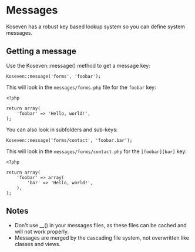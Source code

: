 # Messages

Koseven has a robust key based lookup system so you can define system messages.

## Getting a message

Use the Koseven::message() method to get a message key:

	Koseven::message('forms', 'foobar');

This will look in the `messages/forms.php` file for the `foobar` key:

	<?php
	
	return array(
		'foobar' => 'Hello, world!',
	);

You can also look in subfolders and sub-keys:

	Koseven::message('forms/contact', 'foobar.bar');

This will look in the `messages/forms/contact.php` for the `[foobar][bar]` key:

	<?php
	
	return array(
		'foobar' => array(
			'bar' => 'Hello, world!',
		),
	);

## Notes

 * Don't use __() in your messages files, as these files can be cached and will not work properly.
 * Messages are merged by the cascading file system, not overwritten like classes and views.

